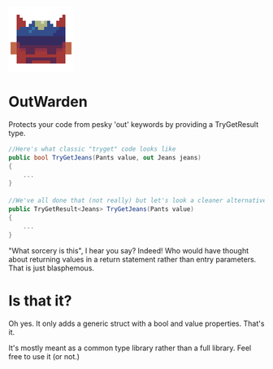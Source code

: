 ![OutWarden](https://github.com/Moreault/OutWarden/blob/master/outwarden.png)

# OutWarden
Protects your code from pesky 'out' keywords by providing a TryGetResult type.

```c#
//Here's what classic "tryget" code looks like
public bool TryGetJeans(Pants value, out Jeans jeans)
{
    ...
}

//We've all done that (not really) but let's look a cleaner alternative...
public TryGetResult<Jeans> TryGetJeans(Pants value)
{
    ...
}
```

"What sorcery is this", I hear you say? Indeed! Who would have thought about returning values in a return statement rather than entry parameters. That is just blasphemous.

# Is that it?
Oh yes. It only adds a generic struct with a bool and value properties. That's it.

It's mostly meant as a common type library rather than a full library. Feel free to use it (or not.)